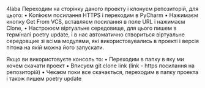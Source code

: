 4laba
Переходим на сторінку даного проекту і клонуєм репозиторій, для цього:
 • Kопіюєм посилання HTTPS і переходим в PyCharm 
 • Нажимаєм кнопку Get From VCS, вставляєм посилання в поле URL і нажимаєм Clone,
 • Настроюєм віртуальне середовище, для цього пишем в терміналі poetry update, і в нас автоматично створиться віртуальне середовщие зі всіма модулями, які    використовувались в проекті і версія пітона на якій можна його запускати.

Якщо ви використовуєте консоль то:
• Переходим в папку в яку ми хочем скачати проект
• Вписуєм git clone link   (link - https посилання на репозиторій)
• Чекаєм поки все скачається, переходим в папку проекта і також пишем poetry update
